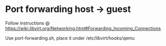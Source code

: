 # Port forwarding host -> guest

Follow instructions @ https://wiki.libvirt.org/Networking.html#Forwarding_Incoming_Connections

Use port-forwarding.sh, place it under /etc/libvirt/hooks/qemu